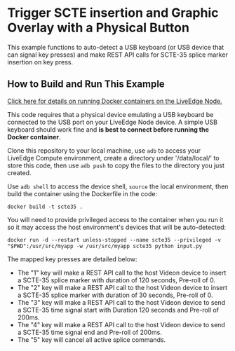 # Trigger SCTE insertion and Graphic Overlay with a Physical Button

This example functions to auto-detect a USB keyboard (or USB device that can signal key presses) and make REST API calls for SCTE-35 splice marker insertion on key press.

## How to Build and Run This Example

[Click here for details on running Docker containers on the LiveEdge Node.](https://support.videonlabs.com/hc/en-us/articles/4408583092115-Using-Docker-with-LiveEdge-Compute)

This code requires that a physical device emulating a USB keyboard be connected to the USB port on your LiveEdge Node device. A simple USB keyboard should work fine and **is best to connect before running the Docker container**.

Clone this repository to your local machine, use `adb` to access your LiveEdge Compute environment, create a directory under '/data/local/' to store this code, then use `adb push` to copy the files to the directory you just created.

Use `adb shell` to access the device shell, `source` the local environment, then build the container using the Dockerfile in the code:

```
docker build -t scte35 .
```

You will need to provide privileged access to the container when you run it so it may access the host environment's devices that will be auto-detected:

```
docker run -d --restart unless-stopped --name scte35 --privileged -v "$PWD":/usr/src/myapp -w /usr/src/myapp scte35 python input.py
```
The mapped key presses are detailed below:
* The "1" key will make a REST API call to the host Videon device to insert a SCTE-35 splice marker with duration of 120 seconds, Pre-roll of 0.
* The "2" key will make a REST API call to the host Videon device to insert a SCTE-35 splice marker with duration of 30 seconds, Pre-roll of 0.
* The "3" key will make a REST API call to the host Videon device to send a SCTE-35 time signal start with Duration 120 seconds and Pre-roll of 200ms.
* The "4" key will make a REST API call to the host Videon device to send a SCTE-35 time signal end and Pre-roll of 200ms.
* The "5" key will cancel all active splice commands.
